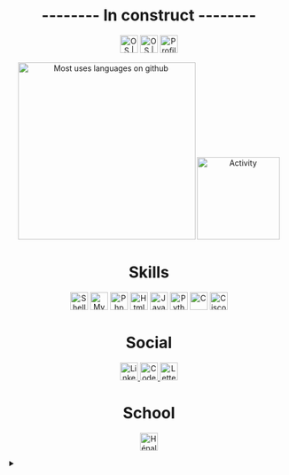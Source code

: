 <!-- 
https://img.shields.io/badge/<nom>-<hexa color>.svg?style=for-the-badge&logo=<logo simple icons>&logoColor=white
https://simpleicons.org/
https://shields.io/#styles 
https://github.com/anuraghazra/github-readme-stats
-->

<h1 align=center> -------- In construct -------- </h1>

<p align=center>
    
<img src="https://img.shields.io/badge/Linux-FCC624?style=for-the-badge&logo=linux&logoColor=black" alt="OS | Linux" height="32">

<img src="https://img.shields.io/badge/Windows-0078D6?style=for-the-badge&logo=windows&logoColor=white" alt="OS | Windows" height="32">
 
<img src="https://gpvc.arturio.dev/Helvor" alt="Profile Views" height="32">

</p>
<p align=center>
    
<img src="https://github-readme-stats.vercel.app/api/top-langs/?username=Helvor&layout=compact&theme=dracula" alt="Most uses languages on github" width=320>
    
<img src="https://github-readme-stats.vercel.app/api?username=Helvor&hide_rank=true&layout=compact&theme=dracula&hide=prs,issues,contribs&show_icons=true&count_private=true" alt="Activity" height=149>
    
</p>

<h1 align=center> Skills </h1>

<p align=center>
        
<img src="https://img.shields.io/badge/shell_script-4D356B.svg?style=for-the-badge&logo=gnu-bash&logoColor=white" alt="Shell" height="32">

<img src="https://img.shields.io/badge/mysql-4479A1.svg?style=for-the-badge&logo=mysql&logoColor=white" alt="MySQL" height="32">

<img src="https://img.shields.io/badge/php-826799.svg?style=for-the-badge&logo=php&logoColor=white" alt="Php" height="32"> 
    
<img src="https://img.shields.io/badge/html5-%23E34F26.svg?style=for-the-badge&logo=html5&logoColor=white" alt="Html" height="32">
    
<img src="https://img.shields.io/badge/JavaScript-F7DF1E.svg?style=for-the-badge&logo=JavaScript&logoColor=black" alt="JavaScript" height="32">

<img src="https://img.shields.io/badge/python-3670A0?style=for-the-badge&logo=python&logoColor=ffdd54" alt="Python" height="32">

<img src="https://img.shields.io/badge/c-%2300599C.svg?style=for-the-badge&logo=c&logoColor=white" alt="C" height="32">
 
<img src="https://img.shields.io/badge/Cisco-1BA0D7.svg?style=for-the-badge&logo=cisco&logoColor=white" alt="Cisco" height="32">

</p>

<h1 align=center> Social </h1>

<p align=center>
    
<a href="https://www.linkedin.com/in/legros-victor/">
<img src="https://img.shields.io/badge/Linkedin-0A66C2?style=for-the-badge&logo=linkedin&logoColor=white" alt="Linkedin" height="32">
</a>
    
<a href="https://www.codewars.com/users/Helvor">
<img src="https://img.shields.io/badge/Codewars-B1361E?style=for-the-badge&logo=codewars&logoColor=white" alt="Codewars" height="32">
</a>
    
<a href="https://letterboxd.com/Elveli/">
<img src="https://img.shields.io/badge/Letterboxd-000000.svg?style=for-the-badge&logo=letterboxd&logoColor=00D735" alt="Letterboxd" height="32">
</a>
    
</p>
    
<h1 align=center> School </h1>

<p align=center>

<a href="https://www.henallux.be/">
<img src="https://zupimages.net/up/23/09/zgp2.png" alt="Hénallux" height="32">
</a> 

</p>

<details>
    <summary><b></b></summary>
    <img src="https://media.giphy.com/media/v1.Y2lkPTc5MGI3NjExMmQ0M2YwZDM1MDNmOGZkNWFiM2RmYzUzYmYwOTM2YTk4M2NjMzU3YiZjdD1n/rrmf3fICPZWg1MMXOW/giphy.gif"/>
</details>

